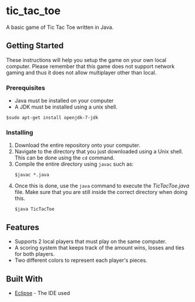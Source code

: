 # tic_tac_toe

A basic game of Tic Tac Toe written in Java.

## Getting Started

These instructions will help you setup the game on your own local computer. Please remember that this game does not support network gaming and thus it does not allow multiplayer other than local.

### Prerequisites

* Java must be installed on your computer
* A JDK must be installed using a unix shell.
```
$sudo apt-get install openjdk-7-jdk
```

### Installing

1. Download the entire repository onto your computer.
1. Navigate to the directory that you just downloaded using a Unix shell. This can be done using the `cd` command.
1. Compile the entire directory using `javac` such as:
   ```unix
   $javac *.java
   ```
1. Once this is done, use the `java` command to execute the *TicTacToe.java* file. Make sure that you are still inside the
correct directory when doing this.
   ```unix
   $java TicTacToe
   ```

## Features

* Supports 2 local players that must play on the same computer.
* A scoring system that keeps track of the amount wins, losses and ties for both players.
* Two different colors to represent each player's pieces.

## Built With

* [Eclipse](https://eclipse.org) - The IDE used
